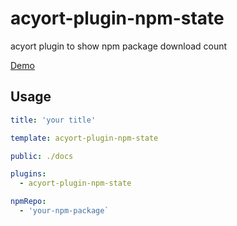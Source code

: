 # acyort-plugin-npm-state

acyort plugin to show npm package download count

[Demo](http://zwing.site/npm-state/)

## Usage

```yaml
title: 'your title'

template: acyort-plugin-npm-state

public: ./docs

plugins:
  - acyort-plugin-npm-state

npmRepo:
  - 'your-npm-package`

```
